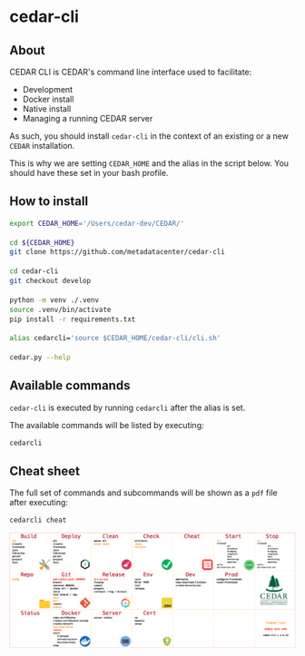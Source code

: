 # cedar-cli
## About
CEDAR CLI is CEDAR's command line interface used to facilitate:
* Development
* Docker install
* Native install
* Managing a running CEDAR server

As such, you should install `cedar-cli` in the context of an existing or a new `CEDAR` installation.

This is why we are setting `CEDAR_HOME` and the alias in the script below. You should have these set in your bash profile. 
## How to install

```bash
export CEDAR_HOME='/Users/cedar-dev/CEDAR/'

cd ${CEDAR_HOME}
git clone https://github.com/metadatacenter/cedar-cli

cd cedar-cli
git checkout develop

python -m venv ./.venv
source .venv/bin/activate
pip install -r requirements.txt

alias cedarcli='source $CEDAR_HOME/cedar-cli/cli.sh'

cedar.py --help
```

## Available commands
`cedar-cli` is executed by running `cedarcli` after the alias is set.

The available commands will be listed by executing:
```bash
cedarcli
```

## Cheat sheet
The full set of commands and subcommands will be shown as a `pdf` file after executing:
```bash
cedarcli cheat
```

![CEDAR CLI commands](assets/docs/cedar-cli.png?raw=true "CEDAR CLI commands")